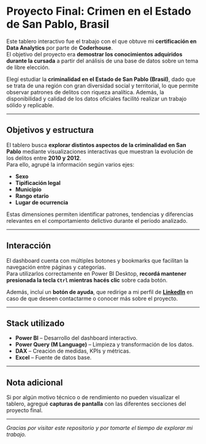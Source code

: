 # Proyecto Final: Crimen en el Estado de San Pablo, Brasil  

Este tablero interactivo fue el trabajo con el que obtuve mi **certificación en Data Analytics** por parte de **Coderhouse**.  
El objetivo del proyecto era **demostrar los conocimientos adquiridos durante la cursada** a partir del análisis de una base de datos sobre un tema de libre elección.  

Elegí estudiar la **criminalidad en el Estado de San Pablo (Brasil)**, dado que se trata de una región con gran diversidad social y territorial, lo que permite observar patrones de delitos con riqueza analítica. Además, la disponibilidad y calidad de los datos oficiales facilitó realizar un trabajo sólido y replicable.  

---

## Objetivos y estructura  

El tablero busca **explorar distintos aspectos de la criminalidad en San Pablo** mediante visualizaciones interactivas que muestran la evolución de los delitos entre **2010 y 2012**.  
Para ello, agrupé la información según varios ejes:  

- **Sexo**  
- **Tipificación legal**  
- **Municipio**  
- **Rango etario**  
- **Lugar de ocurrencia**  

Estas dimensiones permiten identificar patrones, tendencias y diferencias relevantes en el comportamiento delictivo durante el período analizado.  

---

## Interacción  

El dashboard cuenta con múltiples botones y bookmarks que facilitan la navegación entre páginas y categorías.  
Para utilizarlos correctamente en Power BI Desktop, **recordá mantener presionada la tecla `Ctrl` mientras hacés clic** sobre cada botón.  

Además, incluí un **botón de ayuda**, que redirige a mi perfil de **[LinkedIn](hwww.linkedin.com/in/juanbonillab)** en caso de que deseen contactarme o conocer más sobre el proyecto.  

---

## Stack utilizado  

- **Power BI** – Desarrollo del dashboard interactivo.  
- **Power Query (M Language)** – Limpieza y transformación de los datos.  
- **DAX** – Creación de medidas, KPIs y métricas.  
- **Excel** – Fuente de datos base.  

---

## Nota adicional  

Si por algún motivo técnico o de rendimiento no pueden visualizar el tablero, agregué **capturas de pantalla** con las diferentes secciones del proyecto final.  

---

*Gracias por visitar este repositorio y por tomarte el tiempo de explorar mi trabajo.*  
 
